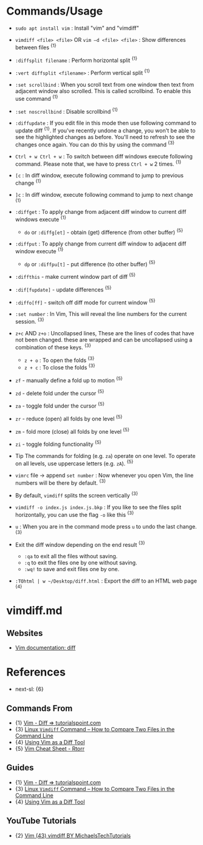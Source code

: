 # Commands/Usage

* `sudo apt install vim` : Install "vim" and "vimdiff"

* `vimdiff <file> <file>` OR `vim –d <file> <file>` : Show differences between files <sup>{1}</sup>

* `:diffsplit filename` : Perform horizontal split <sup>{1}</sup>

* `:vert diffsplit <filename>` : Perform vertical split <sup>{1}</sup>

* `:set scrollbind` : When you scroll text from one window then text from adjacent window also scrolled. This is called scrollbind. To enable this use command <sup>{1}</sup>

* `:set noscrollbind` : Disable scrollbind <sup>{1}</sup>

* `:diffupdate` : If you edit file in this mode then use following command to update diff <sup>{1}</sup>. If you've recently undone a change, you won't be able to see the highlighted changes as before. You'll need to refresh to see the changes once again. You can do this by using the command <sup>{3}</sup>

* `Ctrl + w Ctrl + w` : To switch between diff windows execute following command. Please note that, we have to press `Ctrl + w` 2 times. <sup>{1}</sup>

* `[c` : In diff window, execute following command to jump to previous change <sup>{1}</sup>

* `]c` : In diff window, execute following command to jump to next change <sup>{1}</sup>

* `:diffget` : To apply change from adjacent diff window to current diff windows execute <sup>{1}</sup>
  * `do` or `:diffg[et]` - obtain (get) difference (from other buffer) <sup>{5}</sup>

* `:diffput` : To apply change from current diff window to adjacent diff window execute <sup>{1}</sup>
  * `dp` or `:diffpu[t]` - put difference (to other buffer) <sup>{5}</sup>

* `:diffthis` - make current window part of diff <sup>{5}</sup>

* `:dif[fupdate]` - update differences <sup>{5}</sup>

* `:diffo[ff]` - switch off diff mode for current window <sup>{5}</sup>

* `:set number` : In Vim, This will reveal the line numbers for the current session. <sup>{3}</sup>

* `z+c` AND `z+o` : Uncollapsed lines, These are the lines of codes that have not been changed. these are wrapped and can be uncollapsed using a combination of these keys. <sup>{3}</sup>
  * `z + o` : To open the folds <sup>{3}</sup>
  * `z + c` : To close the folds <sup>{3}</sup>

* `zf` - manually define a fold up to motion <sup>{5}</sup>

* `zd` - delete fold under the cursor <sup>{5}</sup>

* `za` - toggle fold under the cursor <sup>{5}</sup>

* `zr` - reduce (open) all folds by one level <sup>{5}</sup>

* `zm` - fold more (close) all folds by one level <sup>{5}</sup>

* `zi` - toggle folding functionality <sup>{5}</sup>

* Tip The commands for folding (e.g. `za`) operate on one level. To operate on all levels, use uppercase letters (e.g. `zA`). <sup>{5}</sup>

* `vimrc` file -> append `set number` : Now whenever you open Vim, the line numbers will be there by default. <sup>{3}</sup>

* By default, `vimdiff` splits the screen vertically <sup>{3}</sup>
* `vimdiff -o index.js index.js.bkp` : If you like to see the files split horizontally, you can use the flag `-o` like this <sup>{3}</sup>

* `u` : When you are in the command mode press `u` to undo the last change. <sup>{3}</sup>

* Exit the diff window depending on the end result <sup>{3}</sup>
  * `:qa` to exit all the files without saving.
  * `:q` to exit the files one by one without saving.
  * `:wq!` to save and exit files one by one.

* `:TOhtml | w ~/Desktop/diff.html` : Export the diff to an HTML web page <sup>{4}</sup>

# vimdiff.md

## Websites

* [Vim documentation: diff](https://vimdoc.sourceforge.net/htmldoc/diff.html)

# References

* next-sl: {6}

## Commands From

* {1} [Vim - Diff => tutorialspoint.com](https://www.tutorialspoint.com/vim/vim_diff.htm)
* {3} [Linux `Vimdiff` Command – How to Compare Two Files in the Command Line](https://www.freecodecamp.org/news/compare-two-files-in-linux-using-vim/)
* {4} [Using Vim as a Diff Tool](https://www.baeldung.com/linux/vim-diff-tool)
* {5} [Vim Cheat Sheet - Rtorr](https://vim.rtorr.com/)

## Guides
  
* {1} [Vim - Diff => tutorialspoint.com](https://www.tutorialspoint.com/vim/vim_diff.htm)
* {3} [Linux `Vimdiff` Command – How to Compare Two Files in the Command Line](https://www.freecodecamp.org/news/compare-two-files-in-linux-using-vim/)
* {4} [Using Vim as a Diff Tool](https://www.baeldung.com/linux/vim-diff-tool)

## YouTube Tutorials
  
* {2} [Vim (43) vimdiff BY MichaelsTechTutorials](https://www.youtube.com/watch?v=Eb8S_KkmLS8)
